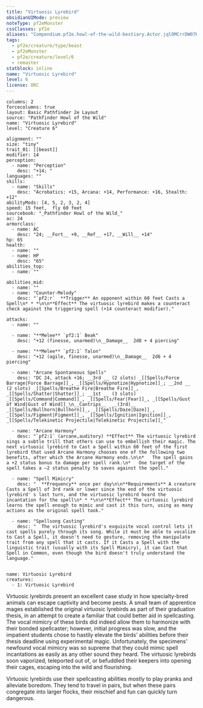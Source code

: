 ```yaml
---
title: "Virtuosic Lyrebird"
obsidianUIMode: preview
noteType: pf2eMonster
cssClasses: pf2e
aliases: "Compendium.pf2e.howl-of-the-wild-bestiary.Actor.jqlOMCrrDW07KFB0" 
tags:
  - pf2e/creature/type/beast
  - pf2eMonster
  - pf2e/creature/level/6
  - remaster
statblock: inline
name: "Virtuosic Lyrebird"
level: 6
license: ORC
---
```


```statblock
columns: 2
forcecolumns: true
layout: Basic Pathfinder 2e Layout
source: "Pathfinder Howl of the Wild"
name: "Virtuosic Lyrebird"
level: "Creature 6"

alignment: ""
size: "tiny"
trait_01: [[beast]]
modifier: 14
perception:
  - name: "Perception"
    desc: "+14; "
languages: ""
skills:
  - name: "Skills"
    desc: "Acrobatics: +15, Arcana: +14, Performance: +16, Stealth: +12"
abilityMods: [4, 5, 2, 3, 2, 4]
speed: 15 feet,  fly 60 feet
sourcebook: "_Pathfinder Howl of the Wild_"
ac: 24
armorclass:
  - name: AC
    desc: "24; __Fort__ +9, __Ref__ +17, __Will__ +14"
hp: 65
health:
  - name: ""
  - name: HP
    desc: "65"
abilities_top:
  - name: ""

abilities_mid:
  - name: ""
  - name: "Counter-Melody"
    desc: "`pf2:r`  **Trigger** An opponent within 60 feet Casts a Spell\n* * *\n\n**Effect** The virtuosic lyrebird makes a counteract check against the triggering spell (+14 counteract modifier)."

attacks:
  - name: ""

  - name: "**Melee** `pf2:1` Beak"
    desc: "+12 (finesse, unarmed)\n__Damage__  2d8 + 4 piercing"

  - name: "**Melee** `pf2:1` Talon"
    desc: "+12 (agile, finesse, unarmed)\n__Damage__  2d6 + 4 piercing"

  - name: "Arcane Spontaneous Spells"
    desc: "DC 24, attack +16; __3rd __ (2 slots) _[[Spells/Force Barrage|Force Barrage]]_, _[[Spells/Hypnotize|Hypnotize]]_; __2nd __ (2 slots) _[[Spells/Breathe Fire|Breathe Fire]]_, _[[Spells/Shatter|Shatter]]_; __1st __ (3 slots) _[[Spells/Command|Command]]_, _[[Spells/Fear|Fear]]_, _[[Spells/Gust of Wind|Gust of Wind]]_\n__Cantrips__  __(3rd)__ _[[Spells/Bullhorn|Bullhorn]]_, _[[Spells/Daze|Daze]]_, _[[Spells/Figment|Figment]]_, _[[Spells/Ignition|Ignition]]_, _[[Spells/Telekinetic Projectile|Telekinetic Projectile]]_"

  - name: "Arcane Harmony"
    desc: "`pf2:1` (arcane,auditory) **Effect** The virtuosic lyrebird sings a subtle trill that others can use to embellish their magic. The next virtuosic lyrebird to Cast a Spell within 60 feet of the first lyrebird that used Arcane Harmony chooses one of the following two benefits, after which the Arcane Harmony ends.\n\n*   The spell gains a +2 status bonus to damage per spell rank.\n*   One target of the spell takes a –2 status penalty to saves against the spell."

  - name: "Spell Mimicry"
    desc: "  **Frequency** once per day\n\n**Requirements** A creature Casts a Spell of 3rd rank or lower since the end of the virtuosic lyrebird' s last turn, and the virtuosic lyrebird heard the incantation for the spell\n* * *\n\n**Effect** The virtuosic lyrebird learns the spell enough to mimic and cast it this turn, using as many actions as the original spell took."

  - name: "Spellsong Casting"
    desc: "  The virtuosic lyrebird's exquisite vocal control lets it cast spells purely through its song. While it must be able to vocalize to Cast a Spell, it doesn't need to gesture, removing the manipulate trait from any spell that it casts. If it Casts a Spell with the linguistic trait (usually with its Spell Mimicry), it can Cast that Spell in Common, even though the bird doesn't truly understand the language."
 
```

```encounter-table
name: Virtuosic Lyrebird
creatures:
  - 1: Virtuosic Lyrebird
```



Virtuosic lyrebirds present an excellent case study in how specialty-bred animals can escape captivity and become pests. A small team of apprentice mages established the original virtuosic lyrebirds as part of their graduation thesis, in an attempt to create a familiar that could better aid in spellcasting. The vocal mimicry of these birds did indeed allow them to harmonize with their bonded spellcaster; however, initial progress was slow, and the impatient students chose to hastily elevate the birds' abilities before their thesis deadline using experimental magic. Unfortunately, the specimens' newfound vocal mimicry was so supreme that they could mimic spell incantations as easily as any other sound they heard. The virtuosic lyrebirds soon vaporized, teleported out of, or befuddled their keepers into opening their cages, escaping into the wild and flourishing.

Virtuosic lyrebirds use their spellcasting abilities mostly to play pranks and alleviate boredom. They tend to travel in pairs, but when these pairs congregate into larger flocks, their mischief and fun can quickly turn dangerous.

